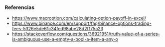 ### Referencias
* https://www.macroption.com/calculating-option-payoff-in-excel/
* https://www.binance.com/en/support/faq/binance-options-trading-fees-5326e5de61c34fed98abe28d2f175a23
* https://stackoverflow.com/questions/36921951/truth-value-of-a-series-is-ambiguous-use-a-empty-a-bool-a-item-a-any-o